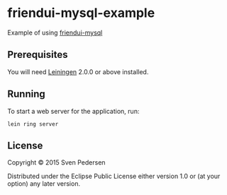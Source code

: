 # friendui-mysql-example

Example of using [friendui-mysql](https://github.com/sventechie/friendui-mysql)

## Prerequisites

You will need [Leiningen][] 2.0.0 or above installed.

[leiningen]: https://github.com/technomancy/leiningen

## Running

To start a web server for the application, run:

    lein ring server

## License

Copyright © 2015 Sven Pedersen

Distributed under the Eclipse Public License either version 1.0 or (at
your option) any later version.
